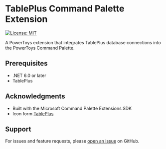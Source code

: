# TablePlus Command Palette Extension

[![License: MIT](https://img.shields.io/badge/License-MIT-yellow.svg)](https://opensource.org/licenses/MIT)

A PowerToys extension that integrates TablePlus database connections into the PowerToys Command Palette.

## Prerequisites

- .NET 6.0 or later
- TablePlus

## Acknowledgments

- Built with the Microsoft Command Palette Extensions SDK
- Icon form [TablePlus](https://tableplus.com/)

## Support

For issues and feature requests, please [open an issue](https://github.com/nickknissen/TablePlusCommandPalet/issues) on GitHub.
